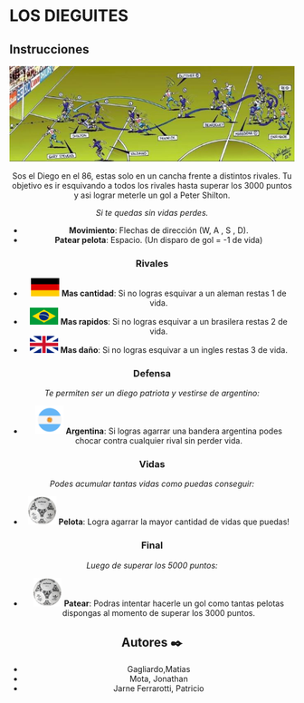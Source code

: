 # LOS DIEGUITES

## 					Instrucciones 

<div align="center"><img src="assets/gol.png" </div> 
 
Sos el Diego en el 86, estas solo en un cancha frente a distintos rivales. Tu objetivo es ir esquivando a todos los rivales hasta superar los 3000 puntos y asi lograr meterle un gol a Peter Shilton. 
 
*Si te quedas sin vidas perdes.*
* **Movimiento**: Flechas de dirección (W, A , S , D).
* **Patear pelota**: Espacio. (Un disparo de gol = -1 de vida)


### Rivales
  * <img src="assets/alemania.png" width="50px" /> **Mas cantidad**: Si no logras esquivar a un aleman restas 1 de vida.
  * <img src="assets/brasil.png" width="50px" /> **Mas rapidos**: Si no logras esquivar a un brasilera restas 2 de vida.
  * <img src="assets/inglaterra.png" width="50px" /> **Mas daño**: Si no logras esquivar a un ingles restas 3 de vida.
 
 
 ### Defensa
  *Te permiten ser un diego patriota y vestirse de argentino:*
  
  *  <img src="assets/argentina.png" width="50px" />  **Argentina**: Si logras agarrar una bandera argentina podes chocar contra cualquier rival sin perder vida. 
 
  ### Vidas
  *Podes acumular tantas vidas como puedas conseguir:*
  
  *  <img src="assets/vida.png" width="50px" />  **Pelota**: Logra agarrar la mayor cantidad de vidas que puedas! 
 
  ### Final
  *Luego de superar los 5000 puntos:*
  
  *  <img src="assets/vida.png" width="50px" />  **Patear**: Podras intentar hacerle un gol como tantas pelotas dispongas al momento de superar los 3000 puntos.

## Autores ✒️
* Gagliardo,Matias
* Mota, Jonathan
* Jarne Ferrarotti, Patricio
